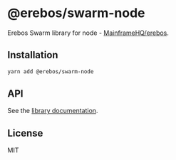 # @erebos/swarm-node

Erebos Swarm library for node - [MainframeHQ/erebos](https://github.com/MainframeHQ/erebos).

## Installation

```sh
yarn add @erebos/swarm-node
```

## API

See the [library documentation](../../docs/README.md).

## License

MIT
